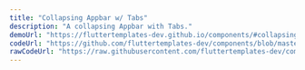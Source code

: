 ```yaml
---
title: "Collapsing Appbar w/ Tabs"
description: "A collapsing Appbar with Tabs."
demoUrl: "https://fluttertemplates-dev.github.io/components/#collapsing_app_bar_with_tabs"
codeUrl: "https://github.com/fluttertemplates-dev/components/blob/master/lib/components/flutter_basics/appbars/collapsing_app_bar_with_tabs.dart"
rawCodeUrl: "https://raw.githubusercontent.com/fluttertemplates-dev/components/master/lib/components/flutter_basics/appbars/collapsing_app_bar_with_tabs.dart"
---
```

